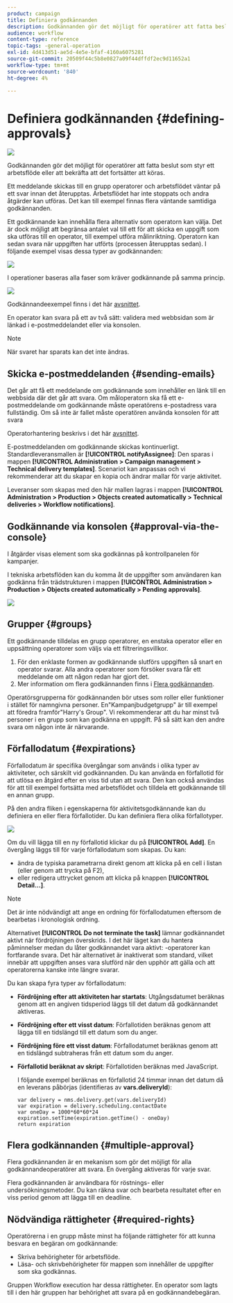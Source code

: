```yaml
---
product: campaign
title: Definiera godkännanden
description: Godkännanden gör det möjligt för operatörer att fatta beslut som styr ett arbetsflöde eller att bekräfta att det fortsätter att köras
audience: workflow
content-type: reference
topic-tags: -general-operation
exl-id: 4d413d51-ae5d-4e5e-bfaf-4160a6075281
source-git-commit: 20509f44c5b8e0827a09f44dffdf2ec9d11652a1
workflow-type: tm+mt
source-wordcount: '840'
ht-degree: 4%

---
```


# Definiera godkännanden {#defining-approvals}

![](../../assets/common.svg)

Godkännanden gör det möjligt för operatörer att fatta beslut som styr ett arbetsflöde eller att bekräfta att det fortsätter att köras.

Ett meddelande skickas till en grupp operatorer och arbetsflödet väntar på ett svar innan det återupptas. Arbetsflödet har inte stoppats och andra åtgärder kan utföras. Det kan till exempel finnas flera väntande samtidiga godkännanden.

Ett godkännande kan innehålla flera alternativ som operatorn kan välja. Det är dock möjligt att begränsa antalet val till ett för att skicka en uppgift som ska utföras till en operator, till exempel utföra målinriktning. Operatorn kan sedan svara när uppgiften har utförts (processen återupptas sedan). I följande exempel visas dessa typer av godkännanden:

![](assets/validation-1.png)

I operationer baseras alla faser som kräver godkännande på samma princip.

![](assets/validation-1-in-op.png)

Godkännandeexempel finns i det här [avsnittet](../../campaign/using/marketing-campaign-approval.md#checking-and-approving-deliveries).

En operator kan svara på ett av två sätt: validera med webbsidan som är länkad i e-postmeddelandet eller via konsolen.

>[!NOTE]
>
>När svaret har sparats kan det inte ändras.

## Skicka e-postmeddelanden {#sending-emails}

Det går att få ett meddelande om godkännande som innehåller en länk till en webbsida där det går att svara. Om måloperatorn ska få ett e-postmeddelande om godkännande måste operatörens e-postadress vara fullständig. Om så inte är fallet måste operatören använda konsolen för att svara

Operatorhantering beskrivs i det här [avsnittet](../../platform/using/access-management.md).

E-postmeddelanden om godkännande skickas kontinuerligt. Standardleveransmallen är **[!UICONTROL notifyAssignee]**: Den sparas i mappen **[!UICONTROL Administration > Campaign management > Technical delivery templates]**. Scenariot kan anpassas och vi rekommenderar att du skapar en kopia och ändrar mallar för varje aktivitet.

Leveranser som skapas med den här mallen lagras i mappen **[!UICONTROL Administration > Production > Objects created automatically > Technical deliveries > Workflow notifications]**.

## Godkännande via konsolen {#approval-via-the-console}

I åtgärder visas element som ska godkännas på kontrollpanelen för kampanjer.

I tekniska arbetsflöden kan du komma åt de uppgifter som användaren kan godkänna från trädstrukturen i mappen **[!UICONTROL Administration > Production > Objects created automatically > Pending approvals]**.

![](assets/validation-node.png)

## Grupper {#groups}

Ett godkännande tilldelas en grupp operatorer, en enstaka operator eller en uppsättning operatorer som väljs via ett filtreringsvillkor.

1. För den enklaste formen av godkännande slutförs uppgiften så snart en operator svarar. Alla andra operatorer som försöker svara får ett meddelande om att någon redan har gjort det.
1. Mer information om flera godkännanden finns i [Flera godkännanden](#multiple-approval).

Operatörsgrupperna för godkännanden bör utses som roller eller funktioner i stället för namngivna personer. En&quot;Kampanjbudgetgrupp&quot; är till exempel att föredra framför&quot;Harry&#39;s Group&quot;. Vi rekommenderar att du har minst två personer i en grupp som kan godkänna en uppgift. På så sätt kan den andre svara om någon inte är närvarande.

## Förfallodatum {#expirations}

Förfallodatum är specifika övergångar som används i olika typer av aktiviteter, och särskilt vid godkännanden. Du kan använda en förfallotid för att utlösa en åtgärd efter en viss tid utan att svara. Den kan också användas för att till exempel fortsätta med arbetsflödet och tilldela ett godkännande till en annan grupp.

På den andra fliken i egenskaperna för aktivitetsgodkännande kan du definiera en eller flera förfallotider. Du kan definiera flera olika förfallotyper.

![](assets/expiration.png)

Om du vill lägga till en ny förfallotid klickar du på **[!UICONTROL Add]**. En övergång läggs till för varje förfallodatum som skapas. Du kan:

* ändra de typiska parametrarna direkt genom att klicka på en cell i listan (eller genom att trycka på F2),
* eller redigera uttrycket genom att klicka på knappen **[!UICONTROL Detail...]**.

>[!NOTE]
>
>Det är inte nödvändigt att ange en ordning för förfallodatumen eftersom de bearbetas i kronologisk ordning.

Alternativet **[!UICONTROL Do not terminate the task]** lämnar godkännandet aktivt när fördröjningen överskrids. I det här läget kan du hantera påminnelser medan du låter godkännandet vara aktivt: -operatorer kan fortfarande svara. Det här alternativet är inaktiverat som standard, vilket innebär att uppgiften anses vara slutförd när den upphör att gälla och att operatorerna kanske inte längre svarar.

Du kan skapa fyra typer av förfallodatum:

* **Fördröjning efter att aktiviteten har startats**: Utgångsdatumet beräknas genom att en angiven tidsperiod läggs till det datum då godkännandet aktiveras.
* **Fördröjning efter ett visst datum**: Förfallotiden beräknas genom att lägga till en tidslängd till ett datum som du anger.
* **Fördröjning före ett visst datum**: Förfallodatumet beräknas genom att en tidslängd subtraheras från ett datum som du anger.
* **Förfallotid beräknat av skript**: Förfallotiden beräknas med JavaScript.

   I följande exempel beräknas en förfallotid 24 timmar innan det datum då en leverans påbörjas (identifieras av **vars.deliveryId**):

   ```
   var delivery = nms.delivery.get(vars.deliveryId)
   var expiration = delivery.scheduling.contactDate
   var oneDay = 1000*60*60*24
   expiration.setTime(expiration.getTime() - oneDay)
   return expiration
   ```

## Flera godkännanden {#multiple-approval}

Flera godkännanden är en mekanism som gör det möjligt för alla godkännandeoperatörer att svara. En övergång aktiveras för varje svar.

Flera godkännanden är användbara för röstnings- eller undersökningsmetoder. Du kan räkna svar och bearbeta resultatet efter en viss period genom att lägga till en deadline.

## Nödvändiga rättigheter {#required-rights}

Operatörerna i en grupp måste minst ha följande rättigheter för att kunna besvara en begäran om godkännande:

* Skriva behörigheter för arbetsflöde.
* Läsa- och skrivbehörigheter för mappen som innehåller de uppgifter som ska godkännas.

Gruppen Workflow execution har dessa rättigheter. En operator som lagts till i den här gruppen har behörighet att svara på en godkännandebegäran.
